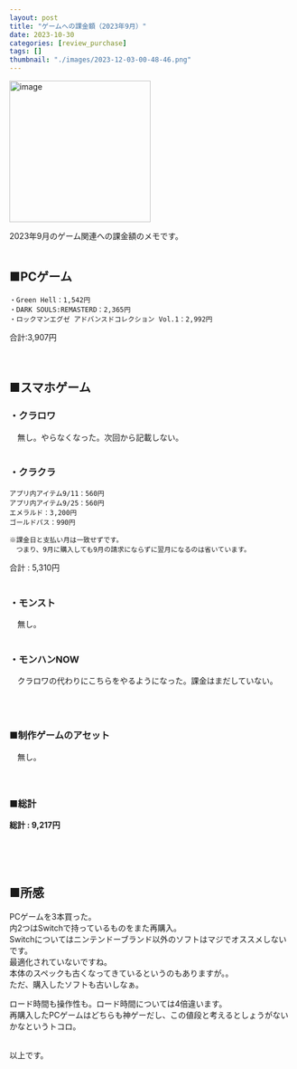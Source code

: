 ```yaml
---
layout: post
title: "ゲームへの課金額（2023年9月）"
date: 2023-10-30
categories: [review_purchase]
tags: []
thumbnail: "./images/2023-12-03-00-48-46.png"
---
```


<img src="{{ './images/2023-12-03-00-48-46.png' }}" alt="image" width="250" class="center-image"/>
  

2023年9月のゲーム関連への課金額のメモです。    
<br>  

## ■PCゲーム
    ・Green Hell：1,542円  
    ・DARK SOULS:REMASTERD：2,365円  
    ・ロックマンエグゼ アドバンスドコレクション Vol.1：2,992円  
    
  
合計:3,907円  

　

  
## ■スマホゲーム
  
### ・クラロワ
　無し。やらなくなった。次回から記載しない。  
<br>

### ・クラクラ
    アプリ内アイテム9/11：560円  
    アプリ内アイテム9/25：560円  
    エメラルド：3,200円  
    ゴールドパス：990円  

    ※課金日と支払い月は一致せずです。
    　つまり、9月に購入しても9月の請求にならずに翌月になるのは省いています。
  
合計 : 5,310円  
<br>
  
### ・モンスト
　無し。  
<br>
  

### ・モンハンNOW
　クラロワの代わりにこちらをやるようになった。課金はまだしていない。  
<br>

　

### ■制作ゲームのアセット
　無し。  
<br>
　
  
### ■総計
  
**総計 : 9,217円**  

<br>

　
  
## ■所感
PCゲームを3本買った。  
内2つはSwitchで持っているものをまた再購入。  
Switchについてはニンテンドーブランド以外のソフトはマジでオススメしないです。  
最適化されていないですね。  
本体のスペックも古くなってきているというのもありますが。。  
ただ、購入したソフトも古いしなぁ。  
  
ロード時間も操作性も。ロード時間については4倍違います。  
再購入したPCゲームはどちらも神ゲーだし、この値段と考えるとしょうがないかなというトコロ。  

<br>
以上です。  